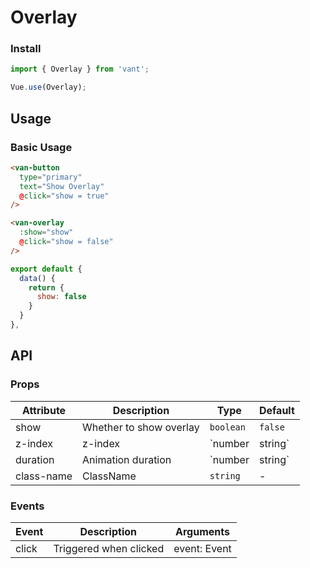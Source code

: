# Overlay

### Install

``` javascript
import { Overlay } from 'vant';

Vue.use(Overlay);
```

## Usage

### Basic Usage

```html
<van-button
  type="primary"
  text="Show Overlay"
  @click="show = true"
/>

<van-overlay
  :show="show"
  @click="show = false"
/>
```

```js
export default {
  data() {
    return {
      show: false
    }
  }
},
```

## API

### Props

| Attribute | Description | Type | Default |
|------|------|------|------|
| show | Whether to show overlay | `boolean` | `false` |
| z-index | z-index | `number | string` | `1` |
| duration | Animation duration | `number | string` | `0.3` |
| class-name | ClassName | `string` | - |

### Events

| Event | Description | Arguments |
|------|------|------|
| click | Triggered when clicked | event: Event |

